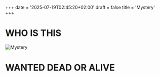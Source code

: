 +++
date = '2025-07-19T02:45:20+02:00'
draft = false
title = 'Mystery'
+++

# WHO IS THIS
![Mystery](/mystery.jpeg)
# WANTED DEAD OR ALIVE
